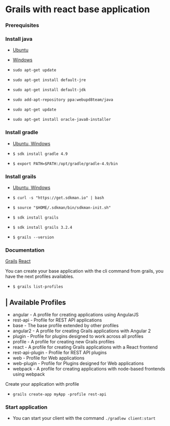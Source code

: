 # Grails with react base application

### Prerequisites

### Install java

- [Ubuntu](https://www.digitalocean.com/community/tutorials/how-to-install-java-with-apt-get-on-ubuntu-16-04)
- [Windows](https://java.com/en/download/help/windows_manual_download.xml)

- `sudo apt-get update`
- `sudo apt-get install default-jre`
- `sudo apt-get install default-jdk`
- `sudo add-apt-repository ppa:webupd8team/java`
- `sudo apt-get update`
- `sudo apt-get install oracle-java8-installer`


### Install gradle

- [Ubuntu, Windows](https://gradle.org/install/)

- `$ sdk install gradle 4.9`
- `$ export PATH=$PATH:/opt/gradle/gradle-4.9/bin`


### Install grails

- [Ubuntu, Windows](http://grails.org/download.html)

- `$ curl -s "https://get.sdkman.io" | bash`
- `$ source "$HOME/.sdkman/bin/sdkman-init.sh"`
- `$ sdk install grails `
- `$ sdk install grails 3.2.4`
- `$ grails --version`


### Documentation

[Grails](http://guides.grails.org/creating-your-first-grails-app/guide/index.html)
[React](https://reactjs.org/docs/hello-world.html)

You can create your base application with the cli command from grails, you have the next profiles availables.

- `$ grails list-profiles`

| Available Profiles
--------------------
* angular - A profile for creating applications using AngularJS
* rest-api - Profile for REST API applications
* base - The base profile extended by other profiles
* angular2 - A profile for creating Grails applications with Angular 2
* plugin - Profile for plugins designed to work across all profiles
* profile - A profile for creating new Grails profiles
* react - A profile for creating Grails applications with a React frontend
* rest-api-plugin - Profile for REST API plugins
* web - Profile for Web applications
* web-plugin - Profile for Plugins designed for Web applications
* webpack - A profile for creating applications with node-based frontends using webpack

Create your application with profile
- `grails create-app myApp -profile rest-api`


### Start application

- You can start your client with the command `./gradlew client:start`
